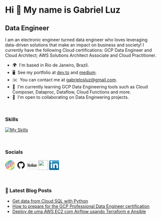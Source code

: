 Hi 👋 My name is Gabriel Luz
============================

Data Engineer
-------------

I am an electronic engineer turned data engineer who loves leveraging data-driven solutions that make an impact on business and society! I currently have the following Cloud certifications: GCP Data Engineer and Cloud Architect; AWS Solutions Architect Associate and Cloud Practitioner.

* 🌍  I'm based in Rio de Janeiro, Brazil.
* 🖥️  See my portfolio at [dev.to](http://https://dev.to/gabrielosluz) and [medium](https://medium.com/gabriel-luz).
* ✉️  You can contact me at [gabrielosluz@gmail.com](mailto:gabrielosluz@gmail.com).
* 🧠  I'm currently learning GCP Data Engineering tools such as Cloud Composer, Dataproc, Dataflow, Cloud Functions and more.
* 🤝  I'm open to collaborating on Data Engineering projects.

<br />

### Skills


[![My Skills](https://skillicons.dev/icons?i=aws,gcp,python,docker,fastapi,flask,git,github,gitlab,githubactions,linux,mongodb,mysql,arduino,scala,vscode&theme=light)](https://skillicons.dev)

<br />

### Socials


<p align="left"> <a href="https://www.dev.to/gabrielosluz" target="_blank" rel="noreferrer"><img src=./images/devto.png width="32" height="32" /></a> <a href="https://www.github.com/gabrielosluz" target="_blank" rel="noreferrer"><img src=./images/Github-Mark.png width="32" height="32" /></a> <a href="http://www.medium.com/gabriel-luz" target="_blank" rel="noreferrer"><img src=./images/medium.png width="32" height="32" /></a> <a href="https://www.twitter.com/Gabriel_Luz96" target="_blank" rel="noreferrer"><img src="https://raw.githubusercontent.com/danielcranney/readme-generator/main/public/icons/socials/twitter.svg" width="32" height="32" /></a> <a href="https://www.linkedin.com/in/gabriel-luz/" target="_blank" rel="noreferrer"><img src=./images/transparent-Linkedin-logo-icon.png width="32" height="32" /></a></p>

<br />

### 📕 Latest Blog Posts

<!-- BLOG-POST-LIST:START -->
* [Get data from Cloud SQL with Python](https://dev.to/gabrielosluz/get-data-from-cloud-sql-with-python-51jm) 
* [How to prepare for the GCP Professional Data Engineer certification](https://dev.to/gabrielosluz/how-to-prepare-for-the-gcp-professional-data-engineer-certification-gek)
* [Deploy de uma AWS EC2 com Airflow usando Terraform e Ansible](https://medium.com/gabriel-luz/deploy-de-uma-ec2-com-airflow-usando-terraform-e-ansible-5b4ac3387c6e)


